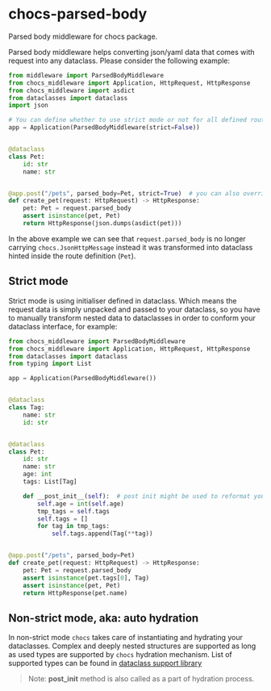 # chocs-parsed-body
Parsed body middleware for chocs package.

Parsed body middleware helps converting json/yaml data that comes with request into any dataclass. Please consider the following example:

```python
from middleware import ParsedBodyMiddleware
from chocs_middleware import Application, HttpRequest, HttpResponse
from chocs_middleware import asdict
from dataclasses import dataclass
import json

# You can define whether to use strict mode or not for all defined routes.
app = Application(ParsedBodyMiddleware(strict=False))


@dataclass
class Pet:
    id: str
    name: str


@app.post("/pets", parsed_body=Pet, strict=True)  # you can also override default strict mode inside the route
def create_pet(request: HttpRequest) -> HttpResponse:
    pet: Pet = request.parsed_body
    assert isinstance(pet, Pet)
    return HttpResponse(json.dumps(asdict(pet)))
```

In the above example we can see that `request.parsed_body` is no longer carrying `chocs.JsonHttpMessage` instead it was transformed into dataclass hinted inside the route definition (`Pet`).

## Strict mode

Strict mode is using initialiser defined in dataclass. Which means the request data
is simply unpacked and passed to your dataclass, so you have to manually transform 
nested data to dataclasses in order to conform your dataclass interface, for example:

```python
from chocs_middleware import ParsedBodyMiddleware
from chocs_middleware import Application, HttpRequest, HttpResponse
from dataclasses import dataclass
from typing import List

app = Application(ParsedBodyMiddleware())


@dataclass
class Tag:
    name: str
    id: str


@dataclass
class Pet:
    id: str
    name: str
    age: int
    tags: List[Tag]

    def __post_init__(self):  # post init might be used to reformat your data
        self.age = int(self.age)
        tmp_tags = self.tags
        self.tags = []
        for tag in tmp_tags:
            self.tags.append(Tag(**tag))


@app.post("/pets", parsed_body=Pet)
def create_pet(request: HttpRequest) -> HttpResponse:
    pet: Pet = request.parsed_body
    assert isinstance(pet.tags[0], Tag)
    assert isinstance(pet, Pet)
    return HttpResponse(pet.name)

```

## Non-strict mode, aka: auto hydration

In non-strict mode `chocs` takes care of instantiating and hydrating your dataclasses. Complex and deeply
nested structures are supported as long as used types are supported by `chocs` hydration mechanism.
List of supported types can be found in [dataclass support library](/kodemore/chocs/wiki/dataclass-support#supported-data-types)

> Note: __post_init__ method is also called as a part of hydration process.
